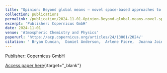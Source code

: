 ```yaml
---
title: "Opinion: Beyond global means – novel space-based approaches to indirectly constrain the concentrations of and trends and variations in the tropospheric hydroxyl radical (OH)"
collection: publications
permalink: /publication/2024-11-01-Opinion-Beyond-global-means-novel-space-based-approaches-to-indirectly-constrain-the-concentrations-of-and-trends-and-variations-in-the-tropospheric-hydroxyl-radical-OH
excerpt: 'Publisher: Copernicus GmbH'
date: 2024-11-01
venue: 'Atmospheric Chemistry and Physics'
paperurl: 'https://acp.copernicus.org/articles/24/13001/2024/'
citation: ' Bryan Duncan,  Daniel Anderson,  Arlene Fiore,  Joanna Joiner,  Nickolay Krotkov,  Can Li,  Dylan Millet,  Julie Nicely,  Luke Oman,  Jason St.,  Joshua Shutter,  Amir Souri,  Sarah Strode,  Brad Weir,  Glenn Wolfe,  Helen Worden,  Qindan Zhu, &quot;Opinion: Beyond global means – novel space-based approaches to indirectly constrain the concentrations of and trends and variations in the tropospheric hydroxyl radical (OH).&quot; Atmospheric Chemistry and Physics, 2024.'
---
```

Publisher: Copernicus GmbH

[Access paper here](https://acp.copernicus.org/articles/24/13001/2024/){:target="_blank"}
